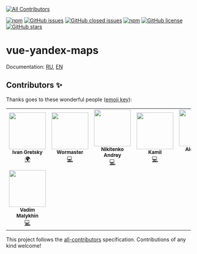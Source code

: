 
<!-- ALL-CONTRIBUTORS-BADGE:START - Do not remove or modify this section -->
[![All Contributors](https://img.shields.io/badge/all_contributors-8-orange.svg?style=flat-square)](#contributors-)
<!-- ALL-CONTRIBUTORS-BADGE:END -->
[![npm](https://img.shields.io/npm/v/vue-yandex-maps.svg)](https://www.npmjs.com/package/vue-yandex-maps)
[![GitHub issues](https://img.shields.io/github/issues/PNKBizz/vue-yandex-map.svg)](https://github.com/PNKBizz/vue-yandex-map/issues)
[![GitHub closed issues](https://img.shields.io/github/issues-closed/PNKBizz/vue-yandex-map.svg)](https://github.com/PNKBizz/vue-yandex-map)
[![npm](https://img.shields.io/npm/dm/vue-yandex-maps.svg)](https://www.npmjs.com/package/vue-yandex-maps)
[![GitHub license](https://img.shields.io/github/license/PNKBizz/vue-yandex-map.svg)](https://github.com/PNKBizz/vue-yandex-map/blob/master/LICENSE)
[![GitHub stars](https://img.shields.io/github/stars/PNKBizz/vue-yandex-map.svg?style=social)](https://github.com/PNKBizz/vue-yandex-map/stargazers)

# vue-yandex-maps

Documentation: [RU](https://vue-yandex-maps.github.io/), [EN](https://vue-yandex-maps.github.io/en/)

## Contributors ✨

Thanks goes to these wonderful people ([emoji key](https://allcontributors.org/docs/en/emoji-key)):

<!-- ALL-CONTRIBUTORS-LIST:START - Do not remove or modify this section -->
<!-- prettier-ignore-start -->
<!-- markdownlint-disable -->
<table>
  <tr>
    <td align="center"><a href="https://github.com/ivangretsky"><img src="https://avatars0.githubusercontent.com/u/6697626?v=4" width="100px;" alt=""/><br /><sub><b>Ivan Gretsky</b></sub></a><br /><a href="#translation-ivangretsky" title="Translation">🌍</a></td>
    <td align="center"><a href="https://github.com/Wormaster"><img src="https://avatars1.githubusercontent.com/u/4989842?v=4" width="100px;" alt=""/><br /><sub><b>Wormaster</b></sub></a><br /><a href="https://github.com/PNKBizz/vue-yandex-map/commits?author=Wormaster" title="Code">💻</a></td>
    <td align="center"><a href="https://github.com/NelinD"><img src="https://avatars3.githubusercontent.com/u/10078264?v=4" width="100px;" alt=""/><br /><sub><b>Nikitenko Andrey</b></sub></a><br /><a href="https://github.com/PNKBizz/vue-yandex-map/commits?author=NelinD" title="Code">💻</a></td>
    <td align="center"><a href="https://twitter.com/kamil_ocean"><img src="https://avatars3.githubusercontent.com/u/16609819?v=4" width="100px;" alt=""/><br /><sub><b>Kamil</b></sub></a><br /><a href="https://github.com/PNKBizz/vue-yandex-map/commits?author=KamilOcean" title="Code">💻</a></td>
    <td align="center"><a href="https://github.com/k0va1"><img src="https://avatars3.githubusercontent.com/u/3451694?v=4" width="100px;" alt=""/><br /><sub><b>Alexander Koval</b></sub></a><br /><a href="https://github.com/PNKBizz/vue-yandex-map/commits?author=k0va1" title="Code">💻</a></td>
    <td align="center"><a href="https://github.com/soldatovsh"><img src="https://avatars3.githubusercontent.com/u/992553?v=4" width="100px;" alt=""/><br /><sub><b>alex</b></sub></a><br /><a href="https://github.com/PNKBizz/vue-yandex-map/commits?author=soldatovsh" title="Code">💻</a></td>
    <td align="center"><a href="https://github.com/Pinegin"><img src="https://avatars2.githubusercontent.com/u/5644410?v=4" width="100px;" alt=""/><br /><sub><b>Антон Пинегин</b></sub></a><br /><a href="https://github.com/PNKBizz/vue-yandex-map/commits?author=Pinegin" title="Code">💻</a></td>
  </tr>
  <tr>
    <td align="center"><a href="https://github.com/VadimMalykhin"><img src="https://avatars3.githubusercontent.com/u/158365?v=4" width="100px;" alt=""/><br /><sub><b>Vadim Malykhin</b></sub></a><br /><a href="https://github.com/PNKBizz/vue-yandex-map/commits?author=VadimMalykhin" title="Code">💻</a></td>
  </tr>
</table>

<!-- markdownlint-enable -->
<!-- prettier-ignore-end -->
<!-- ALL-CONTRIBUTORS-LIST:END -->

This project follows the [all-contributors](https://github.com/all-contributors/all-contributors) specification. Contributions of any kind welcome!
